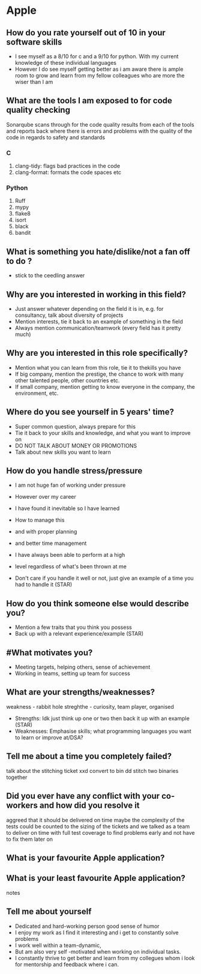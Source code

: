 # Apple

## How do you rate yourself out of 10 in your software skills

- I see myself as a 8/10 for c and a 9/10 for python. With my current knowledge
of these individual languages
- However I do see myself getting better as i am aware there is ample room to
grow and learn from my fellow colleagues who are more the wiser than I am

## What are the tools I am exposed to for code quality checking

Sonarqube scans through for the code quality results from each of the tools and
reports back where there is errors and problems with the quality of the code in
regards to safety and standards

### C

1. clang-tidy: flags bad practices in the code
2. clang-format: formats the code spaces etc

### Python

1. Ruff
2. mypy
3. flake8
4. isort
5. black
6. bandit

## What is something you hate/dislike/not a fan off to do ?

- stick to the ceedling answer

## Why are you interested in working in this field?

- Just answer whatever depending on the field it is in, e.g. for consultancy,
talk about diversity of projects
- Mention interests, tie it back to an example of something in the field
- Always mention communication/teamwork (every field has it pretty much)

## Why are you interested in this role specifically?

- Mention what you can learn from this role, tie it to thekills you have
- If big company, mention the prestige, the chance to work with many other
talented people, other countries etc.
- If small company, mention getting to know everyone in the company, the
environment, etc.

## Where do you see yourself in 5 years' time?

- Super common question, always prepare for this
- Tie it back to your skills and knowledge, and what you want to improve on
- DO NOT TALK ABOUT MONEY OR PROMOTIONS
- Talk about new skills you want to learn

## How do you handle stress/pressure

- I am not huge fan of working under pressure
- However over my career
- I have found it inevitable so I have learned
- How to manage this
- and with proper planning
- and better time management
- I have always been able to perform at a high
- level regardless of what's been thrown at me

- Don't care if you handle it well or not, just give an example of a time you
had to handle it (STAR)

## How do you think someone else would describe you?

- Mention a few traits that you think you possess
- Back up with a relevant experience/example (STAR)

## #What motivates you?

- Meeting targets, helping others, sense of achievement
- Working in teams, setting up team for success

## What are your strengths/weaknesses?

weakness - rabbit hole streghthe - curiosity, team player, organised

- Strengths: Idk just think up one or two then back it up with an example
(STAR)
- Weaknesses: Emphasise skills; what programming languages you want to learn or
improve at/DSA?

## Tell me about a time you completely failed?

talk about the stitching ticket
xxd convert to bin
dd stitch two binaries together

## Did you ever have any conflict with your co-workers and how did you resolve it

aggreed that it should be delivered on time maybe the complexity of the tests
could be counted to the sizing of the tickets and we talked as a team to
deliver on time with full test coverage to find problems early and not have to
fix them later on

## What is your favourite Apple application?

## What is your least favourite Apple application?

notes

## Tell me about yourself

- Dedicated and hard-working person good sense of humor
- I enjoy my work as I find it interesting and i get to constantly solve
problems
- I work well within a team-dynamic,
- But am also very self -motivated when working on individual tasks.
- I constantly thrive to get better and learn from my collegues whom i look for
mentorship and feedback where i can.
